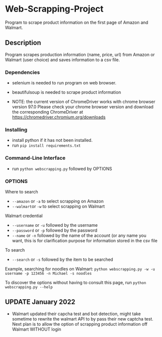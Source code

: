 # Web-Scrapping-Project

Program to scrape product information on the first page of Amazon and Walmart.

## Description

Program scrapes production information (name, price, url) from Amazon or Walmart (user choice) and saves information to a csv file.

### Dependencies

* selenium is needed to run program on web browser. 
* beautifulsoup is needed to scrape product information

* NOTE: the current version of ChromeDriver works with chrome browser version 97.0 Please check your chrome browser version and download the corresponding ChromeDriver at https://chromedriver.chromium.org/downloads

### Installing

* install python if it has not been installed.
* run `pip install requirements.txt`

### Command-Line Interface

* run `python webscrapping.py` followed by OPTIONS  

### OPTIONS

Where to search
* `--amazon` or `-a` to select scrapping on Amazon
* `--walmart`or `-w` to select scrapping on Walmart

Walmart credential
* `--username` or `-u` followed by the username
* `--password` or `-p` followed by the password
* `--name` or `-n` followed by the name of the account (or any name you want, this is for clarification purpose for information stored in the csv file

To search
* `--search` or `-s` followed by the item to be searched

Example, searching for noodles on Walmart:
`python webscrapping.py -w -u username -p 123456 -n Michael -s noodles`

To discover the options without having to consult this page, run `python webscrapping.py --help`


## UPDATE January 2022
* Walmart updated their capcha test and bot detection, might take sometime to rewrite the walmart API to by pass their new captcha test. Next plan is to allow the option of scrapping product information off Walmart WITHOUT login
